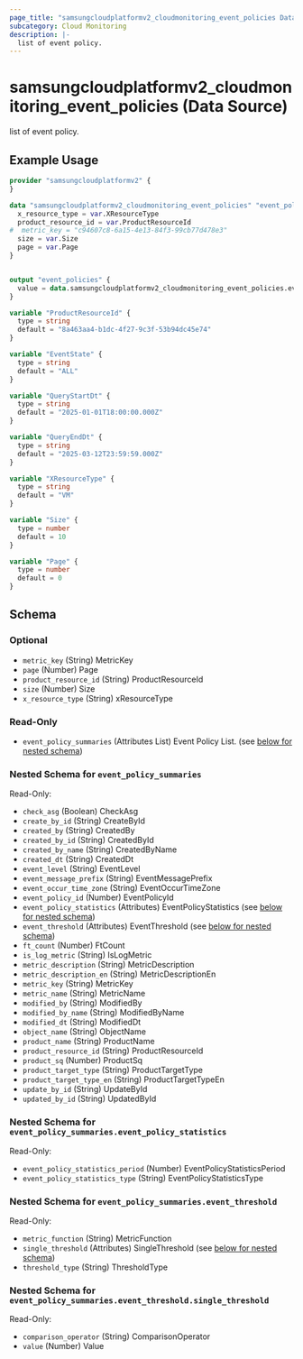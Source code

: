 ```yaml
---
page_title: "samsungcloudplatformv2_cloudmonitoring_event_policies Data Source - samsungcloudplatformv2"
subcategory: Cloud Monitoring
description: |-
  list of event policy.
---
```


# samsungcloudplatformv2_cloudmonitoring_event_policies (Data Source)

list of event policy.

## Example Usage

```terraform
provider "samsungcloudplatformv2" {
}

data "samsungcloudplatformv2_cloudmonitoring_event_policies" "event_policies" {
  x_resource_type = var.XResourceType
  product_resource_id = var.ProductResourceId
#  metric_key = "c94607c8-6a15-4e13-84f3-99cb77d478e3"
  size = var.Size
  page = var.Page
}


output "event_policies" {
  value = data.samsungcloudplatformv2_cloudmonitoring_event_policies.event_policies
}

variable "ProductResourceId" {
  type = string
  default = "8a463aa4-b1dc-4f27-9c3f-53b94dc45e74"
}

variable "EventState" {
  type = string
  default = "ALL"
}

variable "QueryStartDt" {
  type = string
  default = "2025-01-01T18:00:00.000Z"
}

variable "QueryEndDt" {
  type = string
  default = "2025-03-12T23:59:59.000Z"
}

variable "XResourceType" {
  type = string
  default = "VM"
}

variable "Size" {
  type = number
  default = 10
}

variable "Page" {
  type = number
  default = 0
}
```

<!-- schema generated by tfplugindocs -->
## Schema

### Optional

- `metric_key` (String) MetricKey
- `page` (Number) Page
- `product_resource_id` (String) ProductResourceId
- `size` (Number) Size
- `x_resource_type` (String) xResourceType

### Read-Only

- `event_policy_summaries` (Attributes List) Event Policy List. (see [below for nested schema](#nestedatt--event_policy_summaries))

<a id="nestedatt--event_policy_summaries"></a>
### Nested Schema for `event_policy_summaries`

Read-Only:

- `check_asg` (Boolean) CheckAsg
- `create_by_id` (String) CreateById
- `created_by` (String) CreatedBy
- `created_by_id` (String) CreatedById
- `created_by_name` (String) CreatedByName
- `created_dt` (String) CreatedDt
- `event_level` (String) EventLevel
- `event_message_prefix` (String) EventMessagePrefix
- `event_occur_time_zone` (String) EventOccurTimeZone
- `event_policy_id` (Number) EventPolicyId
- `event_policy_statistics` (Attributes) EventPolicyStatistics (see [below for nested schema](#nestedatt--event_policy_summaries--event_policy_statistics))
- `event_threshold` (Attributes) EventThreshold (see [below for nested schema](#nestedatt--event_policy_summaries--event_threshold))
- `ft_count` (Number) FtCount
- `is_log_metric` (String) IsLogMetric
- `metric_description` (String) MetricDescription
- `metric_description_en` (String) MetricDescriptionEn
- `metric_key` (String) MetricKey
- `metric_name` (String) MetricName
- `modified_by` (String) ModifiedBy
- `modified_by_name` (String) ModifiedByName
- `modified_dt` (String) ModifiedDt
- `object_name` (String) ObjectName
- `product_name` (String) ProductName
- `product_resource_id` (String) ProductResourceId
- `product_sq` (Number) ProductSq
- `product_target_type` (String) ProductTargetType
- `product_target_type_en` (String) ProductTargetTypeEn
- `update_by_id` (String) UpdateById
- `updated_by_id` (String) UpdatedById

<a id="nestedatt--event_policy_summaries--event_policy_statistics"></a>
### Nested Schema for `event_policy_summaries.event_policy_statistics`

Read-Only:

- `event_policy_statistics_period` (Number) EventPolicyStatisticsPeriod
- `event_policy_statistics_type` (String) EventPolicyStatisticsType


<a id="nestedatt--event_policy_summaries--event_threshold"></a>
### Nested Schema for `event_policy_summaries.event_threshold`

Read-Only:

- `metric_function` (String) MetricFunction
- `single_threshold` (Attributes) SingleThreshold (see [below for nested schema](#nestedatt--event_policy_summaries--event_threshold--single_threshold))
- `threshold_type` (String) ThresholdType

<a id="nestedatt--event_policy_summaries--event_threshold--single_threshold"></a>
### Nested Schema for `event_policy_summaries.event_threshold.single_threshold`

Read-Only:

- `comparison_operator` (String) ComparisonOperator
- `value` (Number) Value